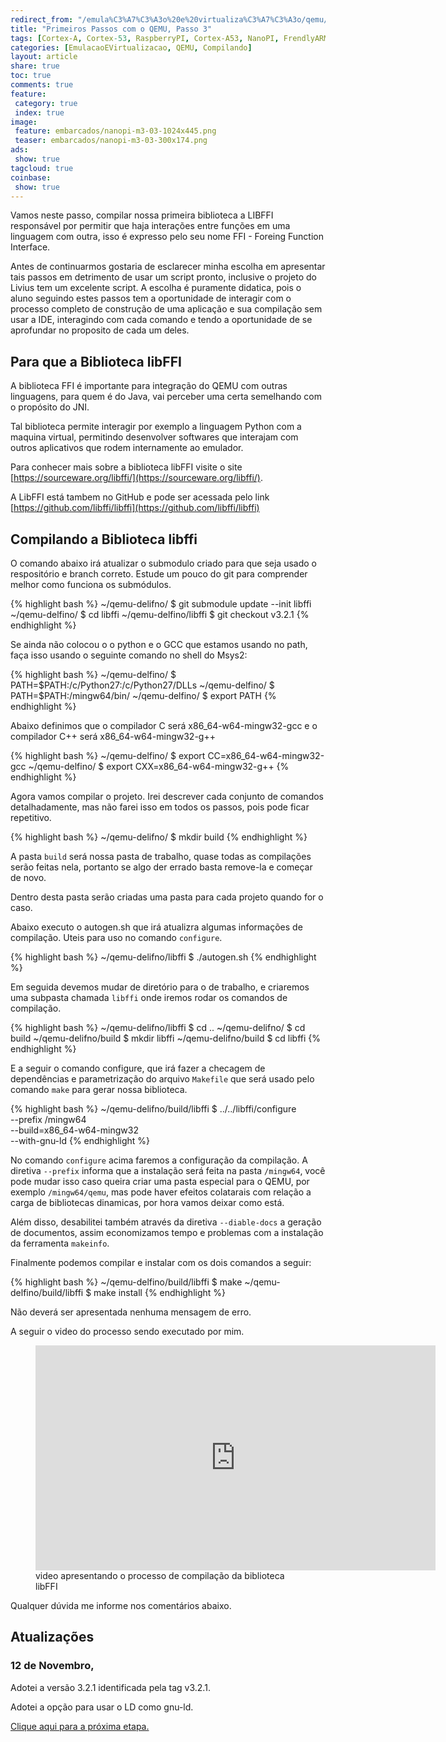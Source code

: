 ```yaml
---
redirect_from: "/emula%C3%A7%C3%A3o%20e%20virtualiza%C3%A7%C3%A3o/qemu/compilando/Primeiros_Passos_com_o_QEMU-parte-3/"
title: "Primeiros Passos com o QEMU, Passo 3" 
tags: [Cortex-A, Cortex-53, RaspberryPI, Cortex-A53, NanoPI, FrendlyARM, ARM, Intel, TBB,  Emulação, Virtualização, KVM, QEMU, VMware, VirtualBox, VBox, Hiper-V, Xen, GNU ARM Eclipse, Eclipse, Windows, RTOS, uOS]
categories: [EmulacaoEVirtualizacao, QEMU, Compilando]
layout: article
share: true
toc: true
comments: true
feature:
 category: true
 index: true
image:
 feature: embarcados/nanopi-m3-03-1024x445.png
 teaser: embarcados/nanopi-m3-03-300x174.png
ads: 
 show: true
tagcloud: true
coinbase:
 show: true
---
```


Vamos neste passo, compilar nossa primeira biblioteca a LIBFFI responsável por 
permitir que haja interações entre funções em uma linguagem com outra, isso é 
expresso pelo seu nome FFI - Foreing Function Interface.

<!--more-->

Antes de continuarmos gostaria de esclarecer minha escolha em apresentar tais 
passos em detrimento de usar um script pronto, inclusive o projeto do Livius 
tem um excelente script. A escolha é puramente didatica, pois o aluno seguindo
estes passos tem a oportunidade de interagir com o processo completo de construção
de uma aplicação e sua compilação sem usar a IDE, interagindo com cada comando
e tendo a oportunidade de se aprofundar no proposito de cada um deles.

## Para que a Biblioteca libFFI

A biblioteca FFI é importante para integração do QEMU com outras linguagens, 
para quem é do Java, vai perceber uma certa semelhando com o propósito do JNI.

Tal biblioteca permite interagir por exemplo a linguagem Python com a maquina 
virtual, permitindo desenvolver softwares que interajam com outros aplicativos
que rodem internamente ao emulador.

Para conhecer mais sobre a biblioteca libFFI visite o site 
[https://sourceware.org/libffi/](https://sourceware.org/libffi/).

A LibFFI está tambem no GitHub e pode ser acessada pelo link 
[https://github.com/libffi/libffi](https://github.com/libffi/libffi)

## Compilando a Biblioteca libffi

O comando abaixo irá atualizar o submodulo criado para que seja usado o respositório
e branch correto. Estude um pouco do git para comprender melhor como funciona
os submódulos.

{% highlight bash %}
~/qemu-delifno/ $ git submodule update  --init libffi
~/qemu-delfino/ $ cd libffi
~/qemu-delfino/libffi $ git checkout v3.2.1
{% endhighlight %}

Se ainda não colocou o o python e o GCC que estamos usando no path, faça isso 
usando o seguinte comando no shell do Msys2:

{% highlight bash %}
~/qemu-delfino/ $ PATH=$PATH:/c/Python27:/c/Python27/DLLs
~/qemu-delfino/ $ PATH=$PATH:/mingw64/bin/
~/qemu-delfino/ $ export PATH
{% endhighlight %}

Abaixo definimos que o compilador C será x86\_64-w64-mingw32-gcc e o compilador 
C++ será x86\_64-w64-mingw32-g++

{% highlight bash %}
~/qemu-delfino/ $ export CC=x86_64-w64-mingw32-gcc 
~/qemu-delfino/ $ export CXX=x86_64-w64-mingw32-g++
{% endhighlight %}
				
Agora vamos compilar o projeto. Irei descrever cada conjunto de comandos 
detalhadamente, mas não farei isso em todos os passos, pois pode ficar repetitivo.

{% highlight bash %}
~/qemu-delifno/ $ mkdir build
{% endhighlight %}

A pasta `build` será nossa pasta de trabalho, quase todas as compilações
serão feitas nela, portanto se algo der errado basta remove-la e começar de novo.

Dentro desta pasta serão criadas uma pasta para cada projeto quando for o caso.

Abaixo executo o autogen.sh que irá atualizra algumas informações de compilação.
Uteis para uso no comando `configure`.

{% highlight bash %}
~/qemu-delifno/libffi $ ./autogen.sh
{% endhighlight %}

Em seguida devemos mudar de diretório para o  de trabalho, e criaremos uma 
subpasta chamada `libffi` onde iremos rodar os comandos de compilação.

{% highlight bash %}
~/qemu-delifno/libffi $ cd ..
~/qemu-delifno/ $ cd build
~/qemu-delifno/build $ mkdir libffi
~/qemu-delifno/build $ cd libffi
{% endhighlight %}

E a seguir o comando configure, que  irá fazer a checagem de dependências e 
parametrização do arquivo `Makefile` que será usado pelo comando `make` para 
gerar nossa biblioteca.

{% highlight bash %}
~/qemu-delifno/build/libffi $ ../../libffi/configure \
                    --prefix /mingw64 \
                    --build=x86_64-w64-mingw32 \
                    --with-gnu-ld
{% endhighlight %}

No comando `configure` acima faremos a configuração da compilação. A diretiva 
`--prefix` informa que a instalação será feita na pasta `/mingw64`, você pode 
mudar isso caso queira criar uma pasta especial para o QEMU, por exemplo 
`/mingw64/qemu`, mas pode haver efeitos colatarais com relação a carga de 
bibliotecas dinamicas, por hora vamos deixar como está.

Além disso, desabilitei também através da diretiva `--diable-docs` a geração 
de documentos, assim economizamos tempo e problemas com a instalação da 
ferramenta `makeinfo`.

Finalmente podemos compilar e instalar com os dois comandos a seguir:

{% highlight bash %}
~/qemu-delfino/build/libffi $ make
~/qemu-delfino/build/libffi $ make install
{% endhighlight %}

Não deverá ser apresentada nenhuma mensagem de erro.

A seguir o video do processo sendo executado por mim.

<figure>
<iframe width="640" height="360" src="https://www.youtube.com/embed/RJu2h9xOAcI?rel=0&amp;showinfo=0" frameborder="0" allowfullscreen></iframe>
<figcaption>video apresentando o processo de compilação da  biblioteca libFFI</figcaption>
</figure>
Qualquer dúvida me informe 
nos comentários abaixo.

## Atualizações

### 12 de Novembro, 

Adotei a versão 3.2.1 identificada pela tag v3.2.1.

Adotei a opção para usar o LD como gnu-ld.


[Clique aqui para a próxima etapa.](http://carlosdelfino.eti.br/emulacaoevirtualizacao/qemu/compilando/Primeiros_Passos_com_o_QEMU-passo-4/)

